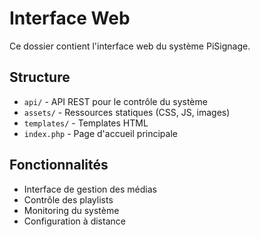 # Interface Web

Ce dossier contient l'interface web du système PiSignage.

## Structure
- `api/` - API REST pour le contrôle du système
- `assets/` - Ressources statiques (CSS, JS, images)
- `templates/` - Templates HTML
- `index.php` - Page d'accueil principale

## Fonctionnalités
- Interface de gestion des médias
- Contrôle des playlists
- Monitoring du système
- Configuration à distance